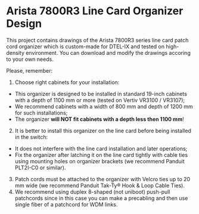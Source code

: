 # Arista 7800R3 Line Card Organizer Design
This project contains drawings of the Arista 7800R3 series line card patch cord organizer which is custom-made for DTEL-IX and tested on high-density environment. You can download and modify the drawings accoring to your own needs.

Please, remember:

1. Choose right cabinets for your installation:
  - This organizer is designed to be installed in standard 19-inch cabinets with a depth of 1100 mm or more (tested on Vertiv VR3100 / VR3107);
  - We recommend cabinets with a width of 800 mm and depth of 1200 mm for such installations;
  - The organizer **will NOT fit cabinets with a depth less then 1100 mm**!
2. It is better to install this organizer on the line card before being installed in the switch:
  - It does not interfere with the line card installation and later operations;
  - Fix the organizer after latching it on the line card tightly with cable ties using mounting holes on organizer brackets (we recommend Panduit PLT2I-C0 or similar).
3. Patch cords must be attached to the organizer with Velcro ties up to 20 mm wide (we recommend Panduit Tak-Ty® Hook & Loop Cable Ties).
4. We recommend using duplex 8-shaped (not uniboot) push-pull patchcords since in this case you can make a precabling and then use single fiber of a patchcord for WDM links.
